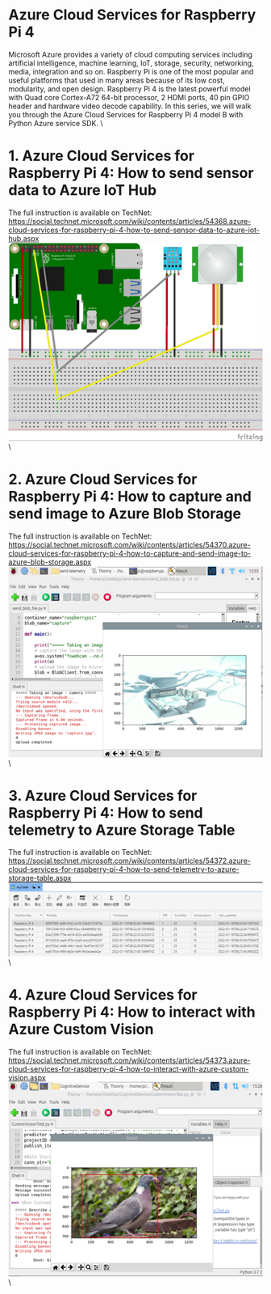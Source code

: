 # Azure Cloud Services for Raspberry Pi 4
Microsoft Azure provides a variety of cloud computing services including artificial intelligence, machine learning, IoT, storage, security, networking, media, integration and so on. Raspberry Pi is one of the most popular and useful platforms that used in many areas because of its low cost, modularity, and open design. Raspberry Pi 4 is the latest powerful model with Quad core Cortex-A72 64-bit processor, 2 HDMI ports, 40 pin GPIO header and hardware video decode capability. In this series, we will walk you through the Azure Cloud Services for Raspberry Pi 4 model B with Python Azure service SDK. \

# 1. Azure Cloud Services for Raspberry Pi 4: How to send sensor data to Azure IoT Hub  
The full instruction is available on TechNet: https://social.technet.microsoft.com/wiki/contents/articles/54368.azure-cloud-services-for-raspberry-pi-4-how-to-send-sensor-data-to-azure-iot-hub.aspx  
![image](https://github.com/shijiong/AzureCloudServices4RaspberryPi4/blob/main/1.Send_Sensor_Data_to_AzureIoTHub.jpg)\

# 2. Azure Cloud Services for Raspberry Pi 4: How to capture and send image to Azure Blob Storage  
The full instruction is available on TechNet: https://social.technet.microsoft.com/wiki/contents/articles/54370.azure-cloud-services-for-raspberry-pi-4-how-to-capture-and-send-image-to-azure-blob-storage.aspx  
![image](https://github.com/shijiong/AzureCloudServices4RaspberryPi4/blob/main/2.CapureImage.png)\

# 3. Azure Cloud Services for Raspberry Pi 4: How to send telemetry to Azure Storage Table  
The full instruction is available on TechNet: https://social.technet.microsoft.com/wiki/contents/articles/54372.azure-cloud-services-for-raspberry-pi-4-how-to-send-telemetry-to-azure-storage-table.aspx  
![image](https://github.com/shijiong/AzureCloudServices4RaspberryPi4/blob/main/3.TableStorage.png)\

# 4. Azure Cloud Services for Raspberry Pi 4: How to interact with Azure Custom Vision  
The full instruction is available on TechNet: https://social.technet.microsoft.com/wiki/contents/articles/54373.azure-cloud-services-for-raspberry-pi-4-how-to-interact-with-azure-custom-vision.aspx  
![image](https://github.com/shijiong/AzureCloudServices4RaspberryPi4/blob/main/4.CustomVisionTest.png)\
